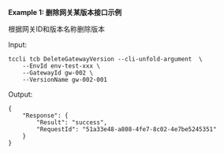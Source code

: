 **Example 1: 删除网关某版本接口示例**

根据网关ID和版本名称删除版本

Input: 

```
tccli tcb DeleteGatewayVersion --cli-unfold-argument  \
    --EnvId env-test-xxx \
    --GatewayId gw-002 \
    --VersionName gw-002-001
```

Output: 
```
{
    "Response": {
        "Result": "success",
        "RequestId": "51a33e48-a808-4fe7-8c02-4e7be5245351"
    }
}
```

